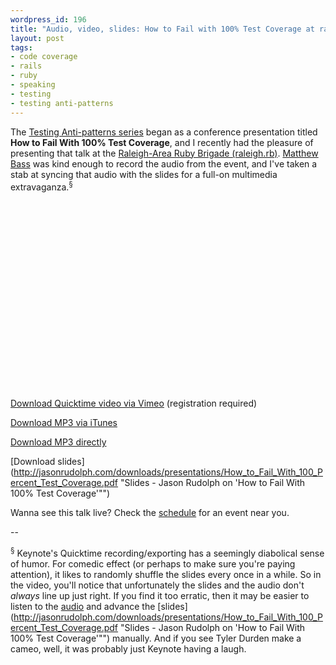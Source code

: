 ```yaml
---
wordpress_id: 196
title: "Audio, video, slides: How to Fail with 100% Test Coverage at raleigh.rb"
layout: post
tags:
- code coverage
- rails
- ruby
- speaking
- testing
- testing anti-patterns
---
```

The [Testing Anti-patterns series](http://jasonrudolph.com/blog/testing-anti-patterns-how-to-fail-with-100-test-coverage/ "jasonrudolph.com/blog - Testing Anti-patterns: How to Fail With 100% Test Coverage") began as a conference presentation titled **How to Fail With 100% Test Coverage**, and I recently had the pleasure of presenting that talk at the [Raleigh-Area Ruby Brigade (raleigh.rb)](http://ruby.meetup.com/3/calendar/7849526/ "Raleigh-area Ruby Brigade August Meeting - Jason Rudolph on 'How to Fail With 100% Test Coverage'").  [Matthew Bass](http://matthewbass.com "matthewbass.com") was kind enough to record the audio from the event, and I've taken a stab at syncing that audio with the slides for a full-on multimedia extravaganza.<sup>&sect;</sup>

<object width="400" height="302">	<param name="allowfullscreen" value="true" />	<param name="allowscriptaccess" value="always" />	<param name="movie" value="http://vimeo.com/moogaloop.swf?clip_id=1683910&amp;server=vimeo.com&amp;show_title=1&amp;show_byline=1&amp;show_portrait=0&amp;color=59a5d1&amp;fullscreen=1" />	<embed src="http://vimeo.com/moogaloop.swf?clip_id=1683910&amp;server=vimeo.com&amp;show_title=1&amp;show_byline=1&amp;show_portrait=0&amp;color=59a5d1&amp;fullscreen=1" type="application/x-shockwave-flash" allowfullscreen="true" allowscriptaccess="always" width="400" height="302"></embed></object><br />

[Download Quicktime video via Vimeo](http://vimeo.com/1683910?pg=embed&amp;sec=1683910 "How To Fail With 100% Test Coverage on Vimeo") (registration required)

[Download MP3 via iTunes](http://phobos.apple.com/WebObjects/MZStore.woa/wa/viewPodcast?i=34717809&amp;id=273853776 "raleigh.rb Podcast on iTunes - Jason Rudolph on 'How to Fail With 100% Test Coverage'")

[Download MP3 directly](http://www.raleighrb.com/podcast/2008-08-19_how_to_fail.mp3 "raleigh.rb MP3 - Jason Rudolph on 'How to Fail With 100% Test Coverage'")

[Download slides](http://jasonrudolph.com/downloads/presentations/How_to_Fail_With_100_Percent_Test_Coverage.pdf "Slides - Jason Rudolph on 'How to Fail With 100% Test Coverage'"")

Wanna see this talk live?  Check the [schedule](http://thinkrelevance.com/events "Relevance: Events") for an event near you.

--

<sup>&sect;</sup> Keynote's Quicktime recording/exporting has a seemingly diabolical sense of humor.  For comedic effect (or perhaps to make sure you're paying attention), it likes to randomly shuffle the slides every once in a while.  So in the video, you'll notice that unfortunately the slides and the audio don't *always* line up just right.  If you find it too erratic, then it may be easier to listen to the [audio](http://www.raleighrb.com/podcast/2008-08-19_how_to_fail.mp3 "raleigh.rb MP3 - Jason Rudolph on 'How to Fail With 100% Test Coverage'") and advance the [slides](http://jasonrudolph.com/downloads/presentations/How_to_Fail_With_100_Percent_Test_Coverage.pdf "Slides - Jason Rudolph on 'How to Fail With 100% Test Coverage'"") manually.  And if you see Tyler Durden make a cameo, well, it was probably just Keynote having a laugh.
